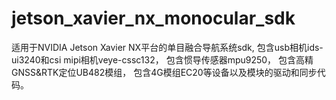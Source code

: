 # jetson_xavier_nx_monocular_sdk
适用于NVIDIA Jetson Xavier NX平台的单目融合导航系统sdk, 包含usb相机ids-ui3240和csi mipi相机veye-cssc132， 包含惯导传感器mpu9250， 包含高精GNSS&amp;RTK定位UB482模组， 包含4G模组EC20等设备以及模块的驱动和同步代码。
